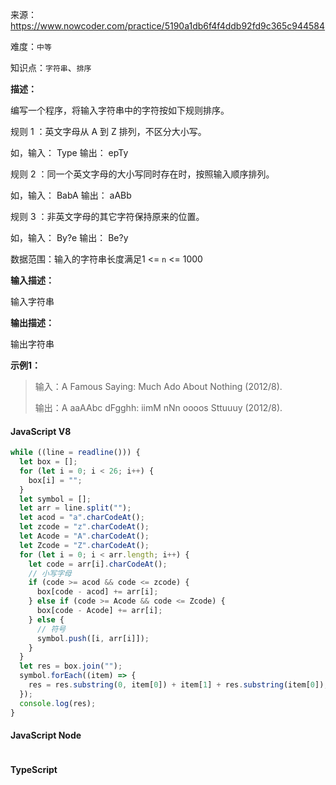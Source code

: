 来源：<https://www.nowcoder.com/practice/5190a1db6f4f4ddb92fd9c365c944584>

难度：`中等`

知识点：`字符串`、`排序`

**描述：**

编写一个程序，将输入字符串中的字符按如下规则排序。

规则 1 ：英文字母从 A 到 Z 排列，不区分大小写。

如，输入： Type 输出： epTy

规则 2 ：同一个英文字母的大小写同时存在时，按照输入顺序排列。

如，输入： BabA 输出： aABb

规则 3 ：非英文字母的其它字符保持原来的位置。

如，输入： By?e 输出： Be?y

数据范围：输入的字符串长度满足1 <= `n` <= 1000

**输入描述：**

输入字符串

**输出描述：**

输出字符串

**示例1：**

> 输入：A Famous Saying: Much Ado About Nothing (2012/8).
>
> 输出：A aaAAbc dFgghh: iimM nNn oooos Sttuuuy (2012/8).

<!-- tabs:start -->

#### **JavaScript V8**

```javascript
while ((line = readline())) {
  let box = [];
  for (let i = 0; i < 26; i++) {
    box[i] = "";
  }
  let symbol = [];
  let arr = line.split("");
  let acod = "a".charCodeAt();
  let zcode = "z".charCodeAt();
  let Acode = "A".charCodeAt();
  let Zcode = "Z".charCodeAt();
  for (let i = 0; i < arr.length; i++) {
    let code = arr[i].charCodeAt();
    // 小写字母
    if (code >= acod && code <= zcode) {
      box[code - acod] += arr[i];
    } else if (code >= Acode && code <= Zcode) {
      box[code - Acode] += arr[i];
    } else {
      // 符号
      symbol.push([i, arr[i]]);
    }
  }
  let res = box.join("");
  symbol.forEach((item) => {
    res = res.substring(0, item[0]) + item[1] + res.substring(item[0]);
  });
  console.log(res);
}
```

#### **JavaScript Node**

```javascript

```

#### **TypeScript**

```javascript

```

<!-- tabs:end -->

